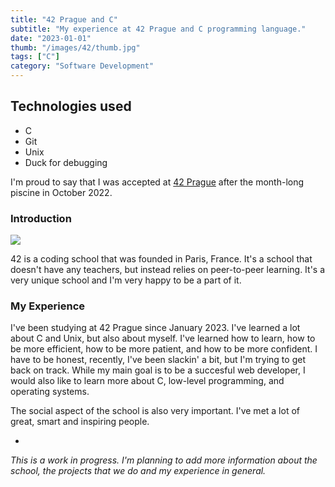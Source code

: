 ```yaml
---
title: "42 Prague and C"
subtitle: "My experience at 42 Prague and C programming language."
date: "2023-01-01"
thumb: "/images/42/thumb.jpg"
tags: ["C"]
category: "Software Development"
---
```


## Technologies used

* C
* Git
* Unix
* Duck for debugging

I'm proud to say that I was accepted at [42 Prague](https://42prague.com/) after the month-long piscine in October 2022.

### Introduction

![](/images/42/thumb.jpg)

42 is a coding school that was founded in Paris, France. It's a school that doesn't have any teachers, but instead relies on peer-to-peer learning. It's a very unique school and I'm very happy to be a part of it.

### My Experience

I've been studying at 42 Prague since January 2023. I've learned a lot about C and Unix, but also about myself. I've learned how to learn, how to be more efficient, how to be more patient, and how to be more confident. I have to be honest, recently, I've been slackin' a bit, but I'm trying to get back on track. While my main goal is to be a succesful web developer, I would also like to learn more about C, low-level programming, and operating systems.

The social aspect of the school is also very important. I've met a lot of great, smart and inspiring people.

-

_This is a work in progress. I'm planning to add more information about the school, the projects that we do and my experience in general._